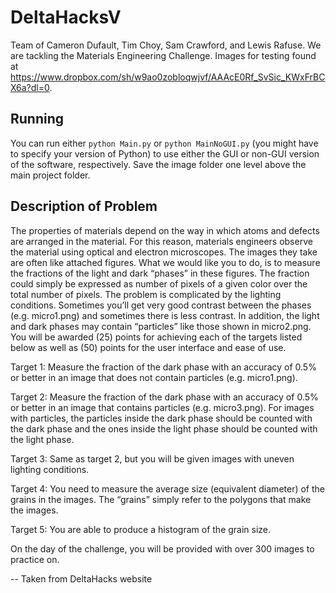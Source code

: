 # DeltaHacksV

Team of Cameron Dufault, Tim Choy, Sam Crawford, and Lewis Rafuse. We are tackling the Materials Engineering Challenge. Images for testing found at https://www.dropbox.com/sh/w9ao0zobloqwjvf/AAAcE0Rf_SvSic_KWxFrBCX6a?dl=0.

## Running

You can run either `python Main.py` or `python MainNoGUI.py` (you might have to specify your version of Python) to use either the GUI or non-GUI version of the software, respectively. Save the image folder one level above the main project folder.

## Description of Problem

The properties of materials depend on the way in which atoms and defects are arranged in the material. For this reason, materials engineers observe the material using optical and electron microscopes. The images they take are often like attached figures. What we would like you to do, is to measure the fractions of the light and dark “phases” in these figures. The fraction could simply be expressed as number of pixels of a given color over the total number of pixels. The problem is complicated by the lighting conditions. Sometimes you’ll get very good contrast between the phases (e.g. micro1.png) and sometimes there is less contrast. In addition, the light and dark phases may contain “particles” like those shown in micro2.png. You will be awarded (25) points for achieving each of the targets listed below as well as (50) points for the user interface and ease of use.

Target 1: Measure the fraction of the dark phase with an accuracy of 0.5% or better in an image that does not contain particles (e.g. micro1.png).

Target 2: Measure the fraction of the dark phase with an accuracy of 0.5% or better in an image that contains particles (e.g. micro3.png). For images with particles, the particles inside the dark phase should be counted with the dark phase and the ones inside the light phase should be counted with the light phase.

Target 3: Same as target 2, but you will be given images with uneven lighting conditions.

Target 4: You need to measure the average size (equivalent diameter) of the grains in the images. The “grains” simply refer to the polygons that make the images.

Target 5: You are able to produce a histogram of the grain size.

On the day of the challenge, you will be provided with over 300 images to practice on.

-- Taken from DeltaHacks website
